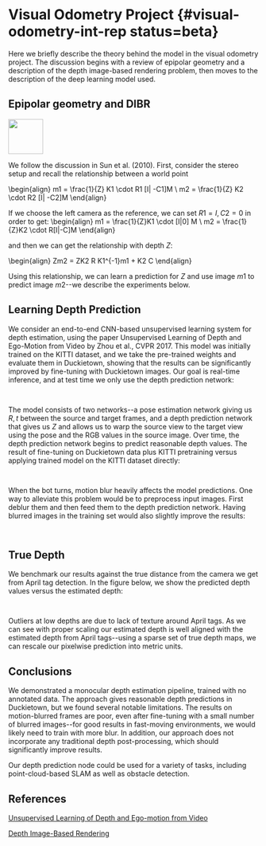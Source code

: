 # Visual Odometry Project {#visual-odometry-int-rep status=beta}

Here we briefly describe the theory behind the model in the visual odometry project.  The discussion begins with a review of epipolar geometry and a description of the depth image-based rendering problem, then moves to the description of the deep learning model used.

## Epipolar geometry and DIBR

<div figure-id="fig:epipolar-geometry" figure-caption="Epipolar geometry.">
     <img src="epipolar.png" width='400' style='width: 5em'/>
</div>

We follow the discussion in Sun et al. (2010).  First, consider the stereo setup and recall the relationship between a world point

\begin{align}
m1 = \frac{1}{Z} K1 \cdot R1 [I| -C1]M \\
m2 = \frac{1}{Z} K2 \cdot R2 [I| -C2]M
\end{align}

If we choose the left camera as the reference, we can set $R1=I, C2=0$ in order to get:
\begin{align}
m1 = \frac{1}{Z}K1 \cdot [I|0] M \\
m2 = \frac{1}{Z}K2 \cdot R[I|-C]M
\end{align}

and then we can get the relationship with depth $Z$:

\begin{align}
Zm2 = ZK2 R K1^{-1}m1 + K2 C
\end{align}

Using this relationship, we can learn a prediction for $Z$ and use image $m1$ to predict image $m2$--we describe the experiments below.

## Learning Depth Prediction

We consider an end-to-end CNN-based unsupervised learning system for depth estimation, using the paper Unsupervised Learning of Depth and Ego-Motion from Video by Zhou et al., CVPR 2017.  This model was initially trained on the KITTI dataset, and we take the pre-trained weights and evaluate them in Duckietown, showing that the results can be significantly improved by fine-tuning with Duckietown images.  Our goal is real-time inference, and at test time we only use the depth prediction network:

<div figure-id="fig:dispnet" figure-caption="The general architecture.">
     <img src="dispnet.png" width='400' style='width: 15'/>
</div>

The model consists of two networks--a pose estimation network giving us $R,t$ between the source and target frames, and a depth prediction network that gives us $Z$ and allows us to warp the source view to the target view using the pose and the RGB values in the source image.  Over time, the depth prediction network begins to predict reasonable depth values.
The result of fine-tuning on Duckietown data plus KITTI pretraining versus applying trained model on the KITTI dataset directly:

<div figure-id="fig:finetune" figure-caption="Fine tuning on our dataset.">
     <img src="pretrain.png" width='500' style='width: 15'/>
</div>

When the bot turns, motion blur heavily affects the model predictions. One way to alleviate this problem would be to preprocess input images. First deblur them and then feed them to the depth prediction network. Having blurred images in the training set would also slightly improve the results:

<div figure-id="fig:blur" figure-caption="Results on motion-blurred images.">
     <img src="blur.png" style='width: 15'/>
</div>

## True Depth

We benchmark our results against the true distance from the camera we get from April tag detection.  In the figure below, we show the predicted depth values versus the estimated depth:

<div figure-id="fig:realdepth" figure-caption="Comparison to true depth.">
     <img src="real_depth.png" style='width: 15'/>
</div>

Outliers at low depths are due to lack of texture around April tags. As we can see with proper scaling our estimated depth is well aligned with the  estimated depth from April tags--using a sparse set of true depth maps, we can rescale our pixelwise prediction into metric units.

## Conclusions

We demonstrated a monocular depth estimation pipeline, trained with no annotated data.  The approach gives reasonable depth predictions in Duckietown, but we found several notable limitations.  The results on motion-blurred frames are poor, even after fine-tuning with a small number of blurred images--for good results in fast-moving environments, we would likely need to train with more blur.  In addition, our approach does not incorporate any traditional depth post-processing, which should significantly improve results.

Our depth prediction node could be used for a variety of tasks, including point-cloud-based SLAM as well as obstacle detection.

## References

[Unsupervised Learning of Depth and Ego-motion from Video](https://people.eecs.berkeley.edu/~tinghuiz/projects/SfMLearner/)

[Depth Image-Based Rendering](http://www.apsipa.org/proceedings_2010/pdf/APSIPA197.pdf)
